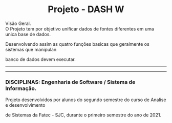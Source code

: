 

<h1 align="center">Projeto - DASH W</h1
\
\


# Visão Geral.
 <br/>
O Projeto tem por objetivo unificar dados de fontes diferentes em uma unica base de dados.

Desenvolvendo assim as quatro funções basicas que geralmente os sistemas que manipulan 

banco de dados devem executar.  


<p align "center">

   <hr>

   <p align ="center">

   <p align "center">

   <hr>

   <p align ="center">


 <h5 align = "center">


  <p align ="center">


### DISCIPLINAS: Engenharia de Software / Sistema de Informação.

Projeto desenvolvidos por alunos do segundo semestre do curso de Analise e desenvolvimento 

de Sistemas da Fatec - SJC, durante o primeiro semestre do ano de 2021.







